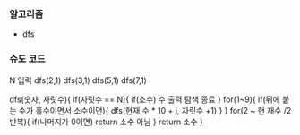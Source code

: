 ### 알고리즘
- dfs


### 슈도 코드

N 입력
dfs(2,1)
dfs(3,1)
dfs(5,1)
dfs(7,1)

dfs(숫자, 자릿수){
    if(자릿수 == N){
        if(소수) 수 출력
        탐색 종료
    }
    for(1~9){
        if(뒤에 붙는 수가 홀수이면서 소수이면){
            dfs(현재 수 * 10 + i, 자릿수 +1)
        }
    }
    for(2 ~ 현 재수 /2 반복){
        if(나머지가 0이면) return 소수 아님
    }
    return 소수
}
